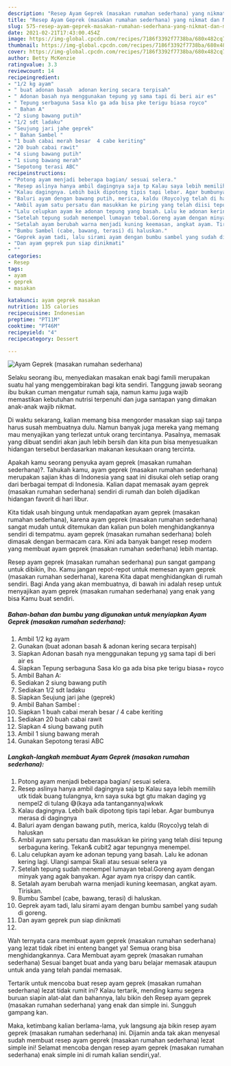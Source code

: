 ```yaml
---
description: "Resep Ayam Geprek (masakan rumahan sederhana) yang nikmat dan Mudah Dibuat"
title: "Resep Ayam Geprek (masakan rumahan sederhana) yang nikmat dan Mudah Dibuat"
slug: 575-resep-ayam-geprek-masakan-rumahan-sederhana-yang-nikmat-dan-mudah-dibuat
date: 2021-02-21T17:43:00.454Z
image: https://img-global.cpcdn.com/recipes/7186f3392f7738ba/680x482cq70/ayam-geprek-masakan-rumahan-sederhana-foto-resep-utama.jpg
thumbnail: https://img-global.cpcdn.com/recipes/7186f3392f7738ba/680x482cq70/ayam-geprek-masakan-rumahan-sederhana-foto-resep-utama.jpg
cover: https://img-global.cpcdn.com/recipes/7186f3392f7738ba/680x482cq70/ayam-geprek-masakan-rumahan-sederhana-foto-resep-utama.jpg
author: Betty McKenzie
ratingvalue: 3.3
reviewcount: 14
recipeingredient:
- "1/2 kg ayam"
- " buat adonan basah  adonan kering secara terpisah"
- " Adonan basah nya menggunakan tepung yg sama tapi di beri air es"
- " Tepung serbaguna Sasa klo ga ada bisa pke terigu biasa royco"
- " Bahan A"
- "2 siung bawang putih"
- "1/2 sdt ladaku"
- "Seujung jari jahe geprek"
- " Bahan Sambel "
- "1 buah cabai merah besar  4 cabe keriting"
- "20 buah cabai rawit"
- "4 siung bawang putih"
- "1 siung bawang merah"
- "Sepotong terasi ABC"
recipeinstructions:
- "Potong ayam menjadi beberapa bagian/ sesuai selera."
- "Resep aslinya hanya ambil dagingnya saja tp Kalau saya lebih memilih utk tidak buang tulangnya, krn saya suka bgt gtu makan daging yg nempel2 di tulang 😅(kaya ada tantangannya)wkwk"
- "Kalau dagingnya. Lebih baik dipotong tipis tapi lebar. Agar bumbunya merasa di dagingnya"
- "Baluri ayam dengan bawang putih, merica, kaldu (Royco)yg telah di haluskan"
- "Ambil ayam satu persatu dan masukkan ke piring yang telah diisi tepung serbaguna kering. Tekan&amp; cubit2 agar tepungnya menempel."
- "Lalu celupkan ayam ke adonan tepung yang basah. Lalu ke adonan kering lagi. Ulangi sampai 5kali atau sesuai selera ya"
- "Setelah tepung sudah menempel lumayan tebal.Goreng ayam dengan minyak yang agak banyakan. Agar ayam nya crispy dan cantik."
- "Setalah ayam berubah warna menjadi kuning keemasan, angkat ayam. Tiriskan."
- "Bumbu Sambel (cabe, bawang, terasi) di haluskan."
- "Geprek ayam tadi, lalu sirami ayam dengan bumbu sambel yang sudah di goreng."
- "Dan ayam geprek pun siap dinikmati"
- ""
categories:
- Resep
tags:
- ayam
- geprek
- masakan

katakunci: ayam geprek masakan 
nutrition: 135 calories
recipecuisine: Indonesian
preptime: "PT11M"
cooktime: "PT46M"
recipeyield: "4"
recipecategory: Dessert

---
```



![Ayam Geprek (masakan rumahan sederhana)](https://img-global.cpcdn.com/recipes/7186f3392f7738ba/680x482cq70/ayam-geprek-masakan-rumahan-sederhana-foto-resep-utama.jpg)

Selaku seorang ibu, menyediakan masakan enak bagi famili merupakan suatu hal yang menggembirakan bagi kita sendiri. Tanggung jawab seorang ibu bukan cuman mengatur rumah saja, namun kamu juga wajib memastikan kebutuhan nutrisi terpenuhi dan juga santapan yang dimakan anak-anak wajib nikmat.

Di waktu  sekarang, kalian memang bisa mengorder masakan siap saji tanpa harus susah membuatnya dulu. Namun banyak juga mereka yang memang mau menyajikan yang terlezat untuk orang tercintanya. Pasalnya, memasak yang dibuat sendiri akan jauh lebih bersih dan kita pun bisa menyesuaikan hidangan tersebut berdasarkan makanan kesukaan orang tercinta. 



Apakah kamu seorang penyuka ayam geprek (masakan rumahan sederhana)?. Tahukah kamu, ayam geprek (masakan rumahan sederhana) merupakan sajian khas di Indonesia yang saat ini disukai oleh setiap orang dari berbagai tempat di Indonesia. Kalian dapat memasak ayam geprek (masakan rumahan sederhana) sendiri di rumah dan boleh dijadikan hidangan favorit di hari libur.

Kita tidak usah bingung untuk mendapatkan ayam geprek (masakan rumahan sederhana), karena ayam geprek (masakan rumahan sederhana) sangat mudah untuk ditemukan dan kalian pun boleh menghidangkannya sendiri di tempatmu. ayam geprek (masakan rumahan sederhana) boleh dimasak dengan bermacam cara. Kini ada banyak banget resep modern yang membuat ayam geprek (masakan rumahan sederhana) lebih mantap.

Resep ayam geprek (masakan rumahan sederhana) pun sangat gampang untuk dibikin, lho. Kamu jangan repot-repot untuk memesan ayam geprek (masakan rumahan sederhana), karena Kita dapat menghidangkan di rumah sendiri. Bagi Anda yang akan membuatnya, di bawah ini adalah resep untuk menyajikan ayam geprek (masakan rumahan sederhana) yang enak yang bisa Kamu buat sendiri.

<!--inarticleads1-->

##### Bahan-bahan dan bumbu yang digunakan untuk menyiapkan Ayam Geprek (masakan rumahan sederhana):

1. Ambil 1/2 kg ayam
1. Gunakan  (buat adonan basah &amp; adonan kering secara terpisah)
1. Siapkan  Adonan basah nya menggunakan tepung yg sama tapi di beri air es
1. Siapkan  Tepung serbaguna Sasa klo ga ada bisa pke terigu biasa+ royco
1. Ambil  Bahan A:
1. Sediakan 2 siung bawang putih
1. Sediakan 1/2 sdt ladaku
1. Siapkan Seujung jari jahe (geprek)
1. Ambil  Bahan Sambel :
1. Siapkan 1 buah cabai merah besar / 4 cabe keriting
1. Sediakan 20 buah cabai rawit
1. Siapkan 4 siung bawang putih
1. Ambil 1 siung bawang merah
1. Gunakan Sepotong terasi ABC




<!--inarticleads2-->

##### Langkah-langkah membuat Ayam Geprek (masakan rumahan sederhana):

1. Potong ayam menjadi beberapa bagian/ sesuai selera.
1. Resep aslinya hanya ambil dagingnya saja tp Kalau saya lebih memilih utk tidak buang tulangnya, krn saya suka bgt gtu makan daging yg nempel2 di tulang 😅(kaya ada tantangannya)wkwk
1. Kalau dagingnya. Lebih baik dipotong tipis tapi lebar. Agar bumbunya merasa di dagingnya
1. Baluri ayam dengan bawang putih, merica, kaldu (Royco)yg telah di haluskan
1. Ambil ayam satu persatu dan masukkan ke piring yang telah diisi tepung serbaguna kering. Tekan&amp; cubit2 agar tepungnya menempel.
1. Lalu celupkan ayam ke adonan tepung yang basah. Lalu ke adonan kering lagi. Ulangi sampai 5kali atau sesuai selera ya
1. Setelah tepung sudah menempel lumayan tebal.Goreng ayam dengan minyak yang agak banyakan. Agar ayam nya crispy dan cantik.
1. Setalah ayam berubah warna menjadi kuning keemasan, angkat ayam. Tiriskan.
1. Bumbu Sambel (cabe, bawang, terasi) di haluskan.
1. Geprek ayam tadi, lalu sirami ayam dengan bumbu sambel yang sudah di goreng.
1. Dan ayam geprek pun siap dinikmati
1. 




Wah ternyata cara membuat ayam geprek (masakan rumahan sederhana) yang lezat tidak ribet ini enteng banget ya! Semua orang bisa menghidangkannya. Cara Membuat ayam geprek (masakan rumahan sederhana) Sesuai banget buat anda yang baru belajar memasak ataupun untuk anda yang telah pandai memasak.

Tertarik untuk mencoba buat resep ayam geprek (masakan rumahan sederhana) lezat tidak rumit ini? Kalau tertarik, mending kamu segera buruan siapin alat-alat dan bahannya, lalu bikin deh Resep ayam geprek (masakan rumahan sederhana) yang enak dan simple ini. Sungguh gampang kan. 

Maka, ketimbang kalian berlama-lama, yuk langsung aja bikin resep ayam geprek (masakan rumahan sederhana) ini. Dijamin anda tak akan menyesal sudah membuat resep ayam geprek (masakan rumahan sederhana) lezat simple ini! Selamat mencoba dengan resep ayam geprek (masakan rumahan sederhana) enak simple ini di rumah kalian sendiri,ya!.

